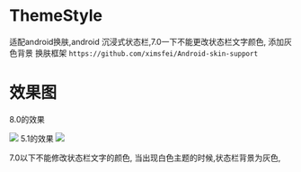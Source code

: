 # ThemeStyle
适配android换肤,android 沉浸式状态栏,7.0一下不能更改状态栏文字颜色, 添加灰色背景
换肤框架 ``https://github.com/ximsfei/Android-skin-support``
# 效果图
8.0的效果

![](https://photos.google.com/photo/AF1QipPvZpwZ5dccN2KT5cpy4l4yybx7rAFTzpjlTqE6)
5.1的效果
![](https://photos.google.com/photo/AF1QipMGKx56M5KXh_1biVK4IxxZFSOaRjbAyR_yyiUi)

7.0以下不能修改状态栏文字的颜色, 当出现白色主题的时候,状态栏背景为灰色,